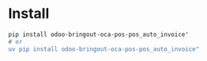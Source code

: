 # Install

```bash
pip install odoo-bringout-oca-pos-pos_auto_invoice"
# or
uv pip install odoo-bringout-oca-pos-pos_auto_invoice"
```
